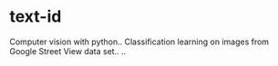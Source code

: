 # text-id

Computer vision with python..
Classification learning on images from Google Street View data set..
..

